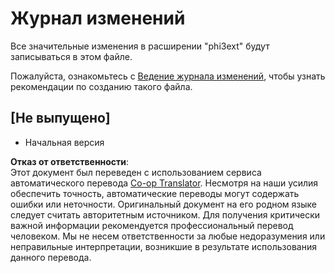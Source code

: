 <!--
CO_OP_TRANSLATOR_METADATA:
{
  "original_hash": "dbb0b6218ce5f9cf0ede8f4201f6ad58",
  "translation_date": "2025-03-27T04:07:00+00:00",
  "source_file": "code\\07.Lab\\01\\AIPC\\extensions\\phi3ext\\CHANGELOG.md",
  "language_code": "ru"
}
-->
# Журнал изменений

Все значительные изменения в расширении "phi3ext" будут записываться в этом файле.

Пожалуйста, ознакомьтесь с [Ведение журнала изменений](http://keepachangelog.com/), чтобы узнать рекомендации по созданию такого файла.

## [Не выпущено]

- Начальная версия

**Отказ от ответственности**:  
Этот документ был переведен с использованием сервиса автоматического перевода [Co-op Translator](https://github.com/Azure/co-op-translator). Несмотря на наши усилия обеспечить точность, автоматические переводы могут содержать ошибки или неточности. Оригинальный документ на его родном языке следует считать авторитетным источником. Для получения критически важной информации рекомендуется профессиональный перевод человеком. Мы не несем ответственности за любые недоразумения или неправильные интерпретации, возникшие в результате использования данного перевода.